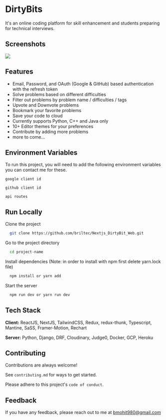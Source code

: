 # DirtyBits 

It's an online coding platform for skill enhancement and students preparing for technical interviews.

## Screenshots

<img src="https://i.postimg.cc/76XkfCy5/image1.jpg" />

## Features

- Email, Password, and OAuth (Google & GitHub) based authentication with the refresh token
- Solve problems based on different difficulties
- Filter out problems by problem name / difficulties / tags
- Upvote and Downvote problems
- Bookmark your favorite problems
- Save your code to cloud
- Currently supports Python, C++ and Java only
- 10+ Editor themes for your preferences
- Contribute by adding more problems
- more to come...

## Environment Variables

To run this project, you will need to add the following environment variables you can contact me for these.

`google client id`

`github client id`

`api routes`

## Run Locally

Clone the project

```bash
  git clone https://github.com/briltec/Nextjs_DirtyBit_Web.git
```

Go to the project directory

```bash
  cd project-name
```

Install dependencies (Note: in order to install with npm first delete yarn.lock file)

```bash
  npm install or yarn add
```

Start the server

```bash
  npm run dev or yarn run dev
```

## Tech Stack

**Client:** ReactJS, NextJS, TailwindCSS, Redux, redux-thunk, Typescript, Mantine, SaSS, Framer-Motion, Rechart

**Server:** Python, Django, DRF, Cloudinary, Judge0, Docker, GCP, Heroku

## Contributing

Contributions are always welcome!

See `contributing.md` for ways to get started.

Please adhere to this project's `code of conduct`.

## Feedback

If you have any feedback, please reach out to me at bmohit980@gmail.com
